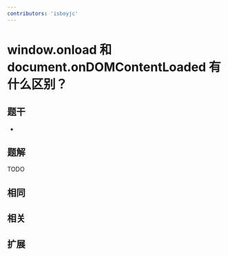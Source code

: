 ```yaml
---
contributors: 'isboyjc'
---
```


# window.onload 和 document.onDOMContentLoaded 有什么区别？

## 题干

- 



## 题解

<!-- ::: details 点我查看题解 -->

  TODO

<!-- ::: -->



## 相同


## 相关


## 扩展

